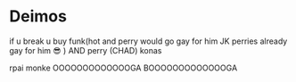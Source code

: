 # Deimos 

if u break u buy funk(hot and perry would go gay for him JK perries already gay for him :sunglasses: ) AND perry (CHAD) konas

rpai monke OOOOOOOOOOOOOGA BOOOOOOOOOOOOOGA
